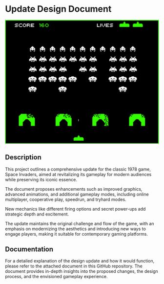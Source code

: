 # Update Design Document

![Update Concept](./images/1.png)

## Description
This project outlines a comprehensive update for the classic 1978 game, Space Invaders, aimed at revitalizing its gameplay for modern audiences while preserving its iconic essence.

The document proposes enhancements such as improved graphics, advanced animations, and additional gameplay modes, including online multiplayer, cooperative play, speedrun, and tryhard modes.

New mechanics like different firing options and secret power-ups add strategic depth and excitement.

The update maintains the original challenge and flow of the game, with an emphasis on modernizing the aesthetics and introducing new ways to engage players, making it suitable for contemporary gaming platforms.

## Documentation
For a detailed explanation of the design update and how it would function, please refer to the attached document in this GitHub repository. The document provides in-depth insights into the proposed changes, the design process, and the envisioned gameplay experience.
